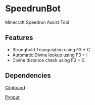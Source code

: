 # SpeedrunBot
Minecraft Speedrun Assist Tool

## Features
- Stronghold Triangulation using F3 + C
- Automatic Divine lookup using F3 + I
- Divine distance check using F3 + C

## Dependencies
[Clipboard](https://pypi.org/project/clipboard/)

[Pynput](https://pypi.org/project/pynput/)
